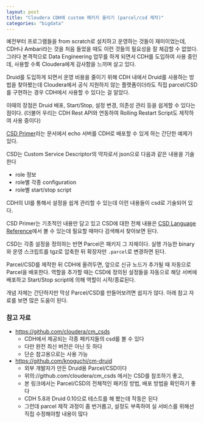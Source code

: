 ```yaml
---
layout: post
title: "Cloudera CDH에 custom 패키지 올리기 (parcel/csd 제작)"
categories: "bigdata"
---
```


예전부터 프로그램들을 from scratch로 설치하고 운영하는 것들이 재미이었는데, CDH나 Ambari라는 것을 처음 들었을 때도 이런 것들의 필요성을 잘 체감할 수 없었다.  그러다 본격적으로 Data Engineering 업무를 하게 되면서 CDH를 도입하여 사용 중인데, 사용할 수록 Cloudera에게 감사함을 느끼며 살고 있다.

Druid를 도입하게 되면서 운영 비용을 줄이기 위해 CDH 내에서 Druid를 사용하는 방법을 찾아봤는데 Cloudera에서 공식 지원하지 않는 플랫폼이더라도 직접 parcel/CSD를 구현하는 경우 CDH에서 사용할 수 있다는 걸 알았다.

이때의 장점은 Druid 배포, Start/Stop, 설정 변경, 의존성 관리 등을 쉽게할 수 있다는 점이다. (더불어 우리는 CDH Rest API와 연동하여 Rolling Restart Script도 제작하여 사용 중이다)

[CSD Primer](https://github.com/cloudera/cm_ext/wiki/CSD-Primer)라는 문서에서 echo 서버를 CDH로 배포할 수 있게 하는 간단한 예제가 있다.

CSD는 Custom Service Descriptor의 약자로서 json으로 다음과 같은 내용을 기술한다

- role 정보
- role별 각종 configuration
- role별 start/stop script

CDH의 UI를 통해서 설정을 쉽게 관리할 수 있는데 이런 내용들이 csd로 기술되어 있다.

CSD Primer는 기초적인 내용만 담고 있고 CSD에 대한 전체 내용은 [CSD Language Reference](https://github.com/cloudera/cm_ext/wiki/Service-Descriptor-Language-Reference)에서 볼 수 있는데 필요할 때마다 검색해서 찾아보면 된다.

CSD는 각종 설정을 정의하는 반면 Parcel은 패키지 그 자체이다. 실행 가능한 binary와 운영 스크립트를 tgz로 압축한 뒤 확장자만 `.parcel`로 변경하면 된다.

Parcel/CSD를 제작한 뒤 CDH에 올려두면, 앞으로 신규 노드가 추가될 때 자동으로 Parcel을 배포한다. 역할을 추가할 때는 CSD에 정의된 설정들을 자동으로 해당 서버에 배포하고 Start/Stop script에 의해 역할이 시작/종료된다.

개념 자체는 간단하지만 막상 Parcel/CSD를 만들어보려면 쉽지가 않다. 아래 참고 자료를 보면 많은 도움이 된다.

### 참고 자료

- https://github.com/cloudera/cm_csds
    - CDH에서 제공되는 각종 패키지들의 csd를 볼 수 있다
    - 다만 완전 최신 버전은 아닌 듯 하다
    - 단순 참고용으로는 사용 가능
- https://github.com/knoguchi/cm-druid
    - 외부 개발자가 만든 Druid용 Parcel/CSD이다
    - 위의://github.com/cloudera/cm_csds 에서는 CSD를 참조하기 좋고,
    - 본 링크에서는 Parcel/CSD의 전체적인 패키징 방법, 배포 방법을 확인하기 좋다
    - CDH 5.8과 Druid 0.10으로 테스트를 해 봤는데 작동은 된다
    - 그런데 parcel 제작 과정이 좀 번거롭고, 설정도 부족하여 실 서비스를 위해선 직접 수정해야할 내용이 많다
